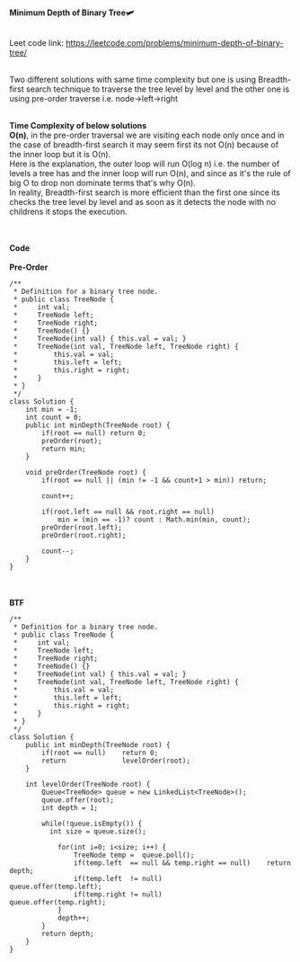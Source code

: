**Minimum Depth of Binary Tree🛩**<br><br>

Leet code link: https://leetcode.com/problems/minimum-depth-of-binary-tree/ <br><br>

Two different solutions with same time complexity but one is using Breadth-first search technique to traverse the tree level by level and the other one is using pre-order traverse
i.e. node->left->right<br><br>

**Time Complexity of below solutions**<br>
**O(n)**, in the pre-order traversal we are visiting each node only once and in the case of breadth-first search it may seem first its not O(n) because of the inner loop but it is
O(n). <br>
Here is the explanation, the outer loop will run O(log n) i.e. the number of levels a tree has and the inner loop will run O(n), and since as it's the rule of big O to drop
non dominate terms that's why O(n). <br>
In reality, Breadth-first search is more efficient than the first one since its checks the tree level by level and as soon as it detects the node with no childrens it stops the 
execution. 

<br><br>
**Code**<br><br>
**Pre-Order**<br>
```
/**
 * Definition for a binary tree node.
 * public class TreeNode {
 *     int val;
 *     TreeNode left;
 *     TreeNode right;
 *     TreeNode() {}
 *     TreeNode(int val) { this.val = val; }
 *     TreeNode(int val, TreeNode left, TreeNode right) {
 *         this.val = val;
 *         this.left = left;
 *         this.right = right;
 *     }
 * }
 */
class Solution {
    int min = -1;
    int count = 0;
    public int minDepth(TreeNode root) {
        if(root == null) return 0;
        preOrder(root);
        return min;
    }
    
    void preOrder(TreeNode root) {
        if(root == null || (min != -1 && count+1 > min)) return;
        
        count++;
        
        if(root.left == null && root.right == null) 
            min = (min == -1)? count : Math.min(min, count);
        preOrder(root.left);
        preOrder(root.right);
        
        count--;
    }
}
```
<br><br>
**BTF**<br>
```
/**
 * Definition for a binary tree node.
 * public class TreeNode {
 *     int val;
 *     TreeNode left;
 *     TreeNode right;
 *     TreeNode() {}
 *     TreeNode(int val) { this.val = val; }
 *     TreeNode(int val, TreeNode left, TreeNode right) {
 *         this.val = val;
 *         this.left = left;
 *         this.right = right;
 *     }
 * }
 */
class Solution {
    public int minDepth(TreeNode root) {
        if(root == null)    return 0;
        return              levelOrder(root);
    }
    
    int levelOrder(TreeNode root) {
        Queue<TreeNode> queue = new LinkedList<TreeNode>();
        queue.offer(root);
        int depth = 1;
        
        while(!queue.isEmpty()) {
          int size = queue.size();
            
            for(int i=0; i<size; i++) {
                TreeNode temp =  queue.poll();
                if(temp.left  == null && temp.right == null)    return depth;
                if(temp.left  != null)                          queue.offer(temp.left);
                if(temp.right != null)                          queue.offer(temp.right);
            }
            depth++;
        }
        return depth;
    }
}
```

